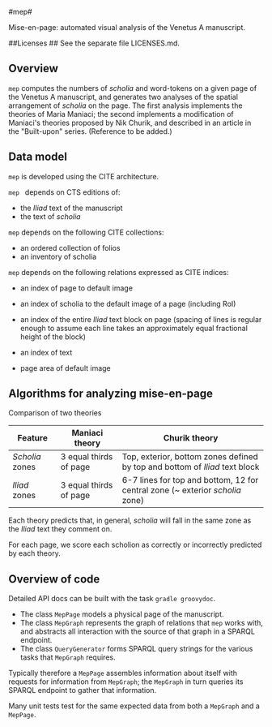 #mep#

Mise-en-page:  automated visual analysis of the Venetus A manuscript.

##Licenses  ##
See the separate file LICENSES.md.

## Overview ##

`mep` computes the numbers of *scholia* and word-tokens on a given page of the Venetus A manuscript, and generates two analyses of the spatial arrangement of *scholia* on the page.  The first analysis implements the theories of Maria Maniaci;  the second implements a modification of Maniaci's theories proposed by Nik Churik, and described in an article in the "Built-upon" series.  (Reference to be added.)

## Data model ##

`mep` is developed using the CITE architecture.


`mep ` depends on CTS editions of:

- the *Iliad* text of the manuscript
- the text of *scholia* 


`mep` depends on the following CITE collections:

- an ordered collection of folios
- an inventory of scholia 

`mep` depends on the following relations expressed as CITE indices:

- an index of page to default image
- an index of scholia to the default image of a page (including RoI)
- an index of the entire *Iliad* text block on page (spacing of lines is regular enough to assume each line takes an approximately equal fractional height of the block)
- an index of text

- page area of default image


## Algorithms for analyzing mise-en-page ##

Comparison of two theories

| Feature | Maniaci theory | Churik theory |
|---------|----------------|---------------|
| *Scholia* zones | 3 equal thirds of page | Top, exterior, bottom zones defined by top and bottom of *Iliad* text block |
| *Iliad* zones | 3 equal thirds of page | 6-7 lines for top and bottom, 12 for central zone (~ exterior  *scholia* zone) |

Each theory predicts that, in general, *scholia* will fall in the same zone as the *Iliad* text they comment on.

For each page, we score each scholion as correctly or incorrectly predicted by each theory.


## Overview of code ##

Detailed API docs can be built with the task `gradle groovydoc`.

- The class `MepPage` models a physical page of the manuscript.
- The class `MepGraph` represents the graph of relations that `mep` works with, and abstracts all interaction with the source of that graph in a SPARQL endpoint.
- The class `QueryGenerator` forms SPARQL query strings for the various tasks that `MepGraph` requires.

Typically therefore a `MepPage` assembles information about itself with requests for information from `MepGraph`; the `MepGraph` in turn queries its SPARQL endpoint to gather that information.

Many unit tests test for the same expected data from both a `MepGraph` and a `MepPage`.




